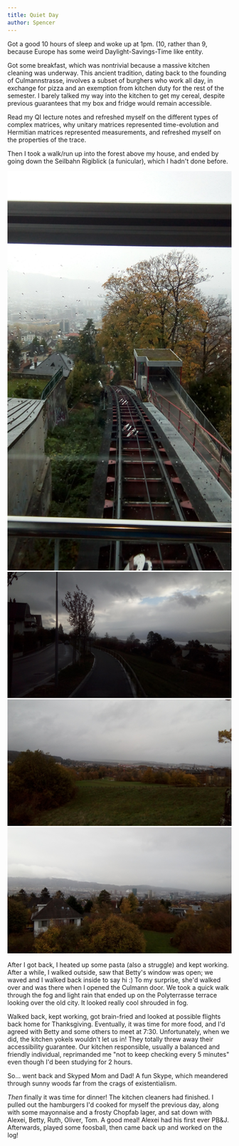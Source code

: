 ```yaml
---
title: Quiet Day
author: Spencer
---
```


Got a good 10 hours of sleep and woke up at 1pm. (10, rather than 9, because Europe has some weird Daylight-Savings-Time like entity.

Got some breakfast, which was nontrivial because a massive kitchen cleaning was underway. This ancient tradition, dating back to the founding of Culmannstrasse, involves a subset of burghers who work all day, in exchange for pizza and an exemption from kitchen duty for the rest of the semester. I barely talked my way into the kitchen to get my cereal, despite previous guarantees that my box and fridge would remain accessible.

Read my QI lecture notes and refreshed myself on the different types of complex matrices, why unitary matrices represented time-evolution and Hermitian matrices represented measurements, and refreshed myself on the properties of the trace.

Then I took a walk/run up into the forest above my house, and ended by going down the Seilbahn Rigiblick (a funicular), which I hadn't done before.

![IMG_20171029_152948](../images/IMG_20171029_152948.jpg)  
![IMG_20171029_152802](../images/IMG_20171029_152802.jpg)  
![IMG_20171029_150739](../images/IMG_20171029_150739.jpg)  
![IMG_20171029_150736](../images/IMG_20171029_150736.jpg)

After I got back, I heated up some pasta (also a struggle) and kept working. After a while, I walked outside, saw that Betty's window was open; we waved and I walked back inside to say hi :) To my surprise, she'd walked over and was there when I opened the Culmann door. We took a quick walk through the fog and light rain that ended up on the Polyterrasse terrace looking over the old city. It looked really cool shrouded in fog.

Walked back, kept working, got brain-fried and looked at possible flights back home for Thanksgiving. Eventually, it was time for more food, and I'd agreed with Betty and some others to meet at 7:30. Unfortunately, when we did, the kitchen yokels wouldn't let us in! They totally threw away their accessibility guarantee. Our kitchen responsible, usually a balanced and friendly individual, reprimanded me "not to keep checking every 5 minutes" even though I'd been studying for 2 hours.

So... went back and Skyped Mom and Dad! A fun Skype, which meandered through sunny woods far from the crags of existentialism.

*Then* finally it was time for dinner! The kitchen cleaners had finished. I pulled out the hamburgers I'd cooked for myself the previous day, along with some mayonnaise and a frosty Chopfab lager, and sat down with Alexei, Betty, Ruth, Oliver, Tom. A good meal! Alexei had his first ever PB&J. Afterwards, played some foosball, then came back up and worked on the log!